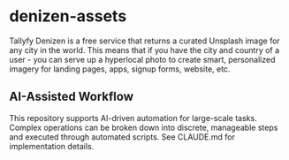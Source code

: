 # denizen-assets
Tallyfy Denizen is a free service that returns a curated Unsplash image for any city in the world. This means that if you have the city and country of a user - you can serve up a hyperlocal photo to create smart, personalized imagery for landing pages, apps, signup forms, website, etc.

## AI-Assisted Workflow
This repository supports AI-driven automation for large-scale tasks. Complex operations can be broken down into discrete, manageable steps and executed through automated scripts. See CLAUDE.md for implementation details.
